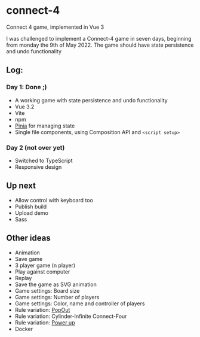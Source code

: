 # connect-4
Connect 4 game, implemented in Vue 3

I was challenged to implement a Connect-4 game in seven days, beginning from monday the 9th of May 2022.
The game should have state persistence and undo functionality


## Log:

### Day 1: Done ;)
- A working game with state persistence and undo functionality
- Vue 3.2
- Vite
- npm
- [Pinia](https://pinia.vuejs.org/) for managing state
- Single file components, using Composition API and `<script setup>`


### Day 2 (not over yet)
- Switched to TypeScript
- Responsive design

## Up next
- Allow control with keyboard too
- Publish build
- Upload demo
- Sass

## Other ideas
- Animation
- Save game
- 3 player game (n player)
- Play against computer
- Replay
- Save the game as SVG animation
- Game settings: Board size
- Game settings: Number of players
- Game settings: Color, name and controller of players
- Rule variation: [PopOut](https://en.wikipedia.org/wiki/Connect_Four)
- Rule variation: Cylinder-Infinite Connect-Four
- Rule variation: [Power up](https://en.wikipedia.org/wiki/Connect_Four)
- Docker
